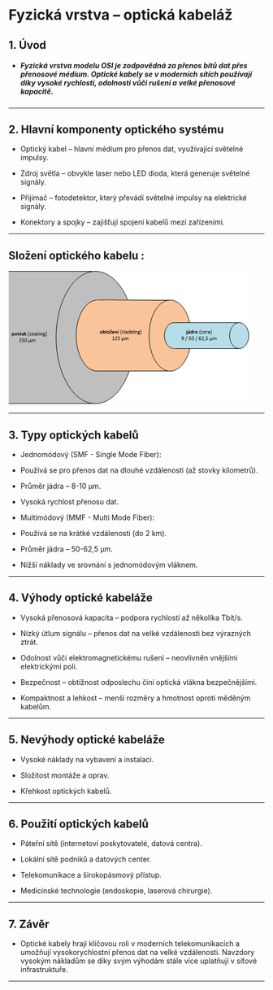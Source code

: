 # Fyzická vrstva – optická kabeláž

## 1. Úvod

- ##### Fyzická vrstva modelu OSI je zodpovědná za přenos bitů dat přes přenosové médium. Optické kabely se v moderních sítích používají díky vysoké rychlosti, odolnosti vůči rušení a velké přenosové kapacitě.
***
## 2. Hlavní komponenty optického systému

- Optický kabel – hlavní médium pro přenos dat, využívající světelné impulsy.

- Zdroj světla – obvykle laser nebo LED dioda, která generuje světelné signály.

- Přijímač – fotodetektor, který převádí světelné impulsy na elektrické signály.

- Konektory a spojky – zajišťují spojení kabelů mezi zařízeními.
***
## Složení optického kabelu :
![opticke vlakno](../../../img/optickevlakno.png)
***
## 3. Typy optických kabelů

- Jednomódový (SMF - Single Mode Fiber):

- Používá se pro přenos dat na dlouhé vzdálenosti (až stovky kilometrů).

- Průměr jádra – 8-10 µm.

- Vysoká rychlost přenosu dat.

- Multimódový (MMF - Multi Mode Fiber):

- Používá se na krátké vzdálenosti (do 2 km).

- Průměr jádra – 50-62,5 µm.

- Nižší náklady ve srovnání s jednomódovým vláknem.
*** 
## 4. Výhody optické kabeláže

- Vysoká přenosová kapacita – podpora rychlostí až několika Tbit/s.

- Nízký útlum signálu – přenos dat na velké vzdálenosti bez výrazných ztrát.

- Odolnost vůči elektromagnetickému rušení – neovlivněn vnějšími elektrickými poli.

- Bezpečnost – obtížnost odposlechu činí optická vlákna bezpečnějšími.

- Kompaktnost a lehkost – menší rozměry a hmotnost oproti měděným kabelům.
***
## 5. Nevýhody optické kabeláže

- Vysoké náklady na vybavení a instalaci.

- Složitost montáže a oprav.

- Křehkost optických kabelů.
***
## 6. Použití optických kabelů

- Páteřní sítě (internetoví poskytovatelé, datová centra).

- Lokální sítě podniků a datových center.

- Telekomunikace a širokopásmový přístup.

- Medicínské technologie (endoskopie, laserová chirurgie).
***
## 7. Závěr

- Optické kabely hrají klíčovou roli v moderních telekomunikacích a umožňují vysokorychlostní přenos dat na velké vzdálenosti. Navzdory vysokým nákladům se díky svým výhodám stále více uplatňují v síťové infrastruktuře.
***
